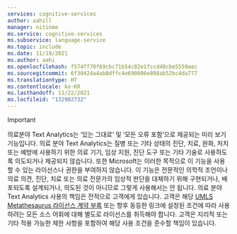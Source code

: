 ```yaml
---
services: cognitive-services
author: aahill
manager: nitinme
ms.service: cognitive-services
ms.subservice: language-service
ms.topic: include
ms.date: 11/19/2021
ms.author: aahi
ms.openlocfilehash: f574ff70f69cbc71b54c02e1fccd48cbe5559aec
ms.sourcegitcommit: 6f30424a4ab8dffc4e690086e898ab52bc4da777
ms.translationtype: HT
ms.contentlocale: ko-KR
ms.lasthandoff: 11/22/2021
ms.locfileid: "132902732"
---
```

> [!IMPORTANT] 
> 의료분야 Text Analytics는 ‘있는 그대로’ 및 ‘모든 오류 포함’으로 제공되는 미리 보기 기능입니다. 의료 분야 Text Analytics는 질병 또는 기타 상태의 진단, 치료, 완화, 처치 또는 예방에 사용하기 위한 의료 기기, 임상 지원, 진단 도구 또는 기타 기술로 사용하도록 의도되거나 제공되지 않습니다. 또한 Microsoft는 이러한 목적으로 이 기능을 사용할 수 있는 라이선스나 권한을 부여하지 않습니다. 이 기능은 전문적인 의학적 조언이나 의료 의견, 진단, 치료 또는 의료 전문가의 임상적 판단을 대체하기 위해 구현되거나, 배포되도록 설계되거나, 의도된 것이 아니므로 그렇게 사용해서는 안 됩니다. 의료 분야 Text Analytics 사용의 책임은 전적으로 고객에게 있습니다. 고객은 해당 [UMLS Metathesaurus 라이선스 계약 부록](https://www.nlm.nih.gov/research/umls/knowledge_sources/metathesaurus/release/license_agreement_appendix.html) 또는 향후 동등한 링크에 설정된 조건에 따라 사용하려는 모든 소스 어휘에 대해 별도로 라이선스를 취득해야 합니다. 고객은 지리적 또는 기타 적용 가능한 제한 사항을 포함하여 해당 사용 조건을 준수할 책임이 있습니다.
